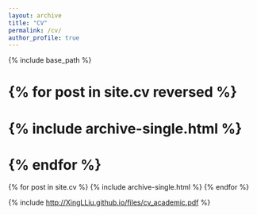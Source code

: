 ```yaml
---
layout: archive
title: "CV"
permalink: /cv/
author_profile: true
---
```


{% include base_path %}

# {% for post in site.cv reversed %}
#   {% include archive-single.html %}
# {% endfor %}

{% for post in site.cv %}
  {% include archive-single.html %}
{% endfor %}

{% include http://XingLLiu.github.io/files/cv_academic.pdf %}
